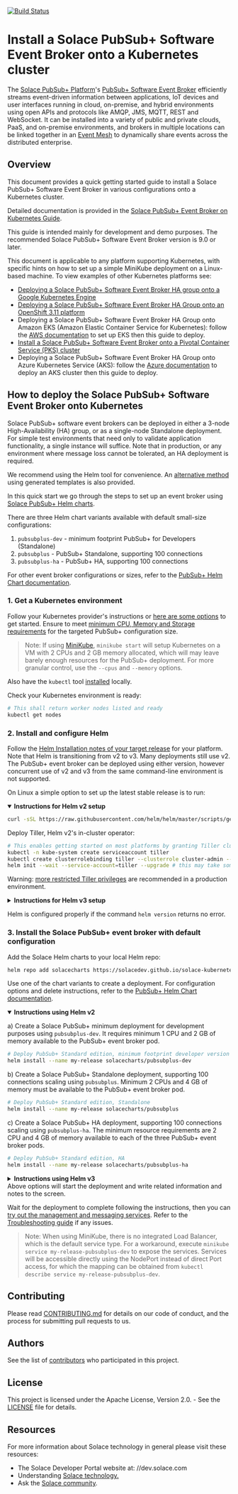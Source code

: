 [![Build Status](https://travis-ci.org/SolaceProducts/solace-kubernetes-quickstart.svg?branch=master)](https://travis-ci.org/SolaceProducts/solace-kubernetes-quickstart)

# Install a Solace PubSub+ Software Event Broker onto a Kubernetes cluster

The [Solace PubSub+ Platform](https://solace.com/products/platform/)'s [PubSub+ Software Event Broker](https://solace.com/products/event-broker/software/) efficiently streams event-driven information between applications, IoT devices and user interfaces running in cloud, on-premise, and hybrid environments using open APIs and protocols like AMQP, JMS, MQTT, REST and WebSocket. It can be installed into a variety of public and private clouds, PaaS, and on-premise environments, and brokers in multiple locations can be linked together in an [Event Mesh](https://solace.com/what-is-an-event-mesh/) to dynamically share events across the distributed enterprise.

## Overview

This document provides a quick getting started guide to install a Solace PubSub+ Software Event Broker in various configurations onto a Kubernetes cluster.

Detailed documentation is provided in the [Solace PubSub+ Event Broker on Kubernetes Guide](docs/PubSubPlusK8SDeployment.md).

This guide is intended mainly for development and demo purposes. The recommended Solace PubSub+ Software Event Broker version is 9.0 or later.

This document is applicable to any platform supporting Kubernetes, with specific hints on how to set up a simple MiniKube deployment on a Linux-based machine. To view examples of other Kubernetes platforms see:

- [Deploying a Solace PubSub+ Software Event Broker HA group onto a Google Kubernetes Engine](//github.com/SolaceProducts/solace-gke-quickstart )
- [Deploying a Solace PubSub+ Software Event Broker HA Group onto an OpenShift 3.11 platform](//github.com/SolaceProducts/solace-openshift-quickstart )
- Deploying a Solace PubSub+ Software Event Broker HA Group onto Amazon EKS (Amazon Elastic Container Service for Kubernetes): follow the [AWS documentation](//docs.aws.amazon.com/eks/latest/userguide/getting-started.html ) to set up EKS then this guide to deploy.
- [Install a Solace PubSub+ Software Event Broker onto a Pivotal Container Service (PKS) cluster](//github.com/SolaceProducts/solace-pks )
- Deploying a Solace PubSub+ Software Event Broker HA Group onto Azure Kubernetes Service (AKS): follow the [Azure documentation](//docs.microsoft.com/en-us/azure/aks/ ) to deploy an AKS cluster then this guide to deploy.

## How to deploy the Solace PubSub+ Software Event Broker onto Kubernetes

Solace PubSub+ software event brokers can be deployed in either a 3-node High-Availability (HA) group, or as a single-node Standalone deployment. For simple test environments that need only to validate application functionality, a single instance will suffice. Note that in production, or any environment where message loss cannot be tolerated, an HA deployment is required.

We recommend using the Helm tool for convenience. An [alternative method](docs/PubSubPlusK8SDeployment.md#alternative-deployment-with-generating-templates-for-the-kubernetes-kubectl-tool) using generated templates is also provided.

In this quick start we go through the steps to set up an event broker using [Solace PubSub+ Helm charts](//hub.helm.sh/charts/solace).

There are three Helm chart variants available with default small-size configurations:
1.	`pubsubplus-dev` - minimum footprint PubSub+ for Developers (Standalone)
2.	`pubsubplus` - PubSub+ Standalone, supporting 100 connections
3.	`pubsubplus-ha` - PubSub+ HA, supporting 100 connections

For other event broker configurations or sizes, refer to the [PubSub+ Helm Chart documentation](/pubsubplus/README.md).

### 1. Get a Kubernetes environment

Follow your Kubernetes provider's instructions or [here are some options](https://kubernetes.io/docs/setup/) to get started. Ensure to meet [minimum CPU, Memory and Storage requirements](docs/PubSubPlusK8SDeployment.md#cpu-and-memory-requirements) for the targeted PubSub+ configuration size.
> Note: If using [MiniKube](https://kubernetes.io/docs/setup/learning-environment/minikube/), `minikube start` will setup Kubernetes on a VM with 2 CPUs and 2 GB memory allocated, which will may leave barely enough resources for the PubSub+ deployment. For more granular control, use the `--cpus` and `--memory` options.

Also have the `kubectl` tool [installed](https://kubernetes.io/docs/tasks/tools/install-kubectl/) locally.

Check your Kubernetes environment is ready:
```bash
# This shall return worker nodes listed and ready
kubectl get nodes
```

### 2. Install and configure Helm

Follow the [Helm Installation notes of your target release](https://github.com/helm/helm/releases) for your platform.
Note that Helm is transitioning from v2 to v3. Many deployments still use v2. The PubSub+ event broker can be deployed using either version, however concurrent use of v2 and v3 from the same command-line environment is not supported.

On Linux a simple option to set up the latest stable release is to run:

<details open=true><summary><b>Instructions for Helm v2 setup</b></summary>
<p>

```bash
curl -sSL https://raw.githubusercontent.com/helm/helm/master/scripts/get | bash
```

Deploy Tiller, Helm v2's in-cluster operator:
```bash
# This enables getting started on most platforms by granting Tiller cluster-admin privileges
kubectl -n kube-system create serviceaccount tiller
kubectl create clusterrolebinding tiller --clusterrole cluster-admin --serviceaccount=kube-system:tiller
helm init --wait --service-account=tiller --upgrade # this may take some time
```
Warning: [more restricted Tiller privileges](/docs/PubSubPlusK8SDeployment.md#install-and-setup-the-helm-package-manager) are recommended in a production environment.
</p>
</details>

<details><summary><b>Instructions for Helm v3 setup</b></summary>
<p>

```bash
curl https://raw.githubusercontent.com/helm/helm/master/scripts/get-helm-3 | bash
```
</p>
</details>


Helm is configured properly if the command `helm version` returns no error.


### 3. Install the Solace PubSub+ event broker with default configuration

Add the Solace Helm charts to your local Helm repo:
```bash
helm repo add solacecharts https://solacedev.github.io/solace-kubernetes-quickstart/helm-charts
```

Use one of the chart variants to create a deployment. For configuration options and delete instructions, refer to the [PubSub+ Helm Chart documentation](https://github.com/SolaceDev/solace-kubernetes-quickstart/tree/HelmReorg/pubsubplus).

<details open=true><summary><b>Instructions using Helm v2</b></summary>
<p>

a) Create a Solace PubSub+ minimum deployment for development purposes using `pubsubplus-dev`. It requires minimum 1 CPU and 2 GB of memory available to the PubSub+ event broker pod.
```bash
# Deploy PubSub+ Standard edition, minimum footprint developer version
helm install --name my-release solacecharts/pubsubplus-dev
```

b) Create a Solace PubSub+ Standalone deployment, supporting 100 connections scaling using `pubsubplus`. Minimum 2 CPUs and 4 GB of memory must be available to the PubSub+ event broker pod.
```bash
# Deploy PubSub+ Standard edition, Standalone
helm install --name my-release solacecharts/pubsubplus
```

c) Create a Solace PubSub+ HA deployment, supporting 100 connections scaling using `pubsubplus-ha`. The minimum resource requirements are 2 CPU and 4 GB of memory available to each of the three PubSub+ event broker pods.
```bash
# Deploy PubSub+ Standard edition, HA
helm install --name my-release solacecharts/pubsubplus-ha
```
</p>
</details>

<details><summary><b>Instructions using Helm v3</b></summary>
<p>

a) Create a Solace PubSub+ minimum deployment for development purposes using `pubsubplus-dev`. It requires minimum 1 CPU and 2 GB of memory available to the PubSub+ event broker pod.
```bash
# Deploy PubSub+ Standard edition, minimum footprint developer version
helm install my-release solacecharts/pubsubplus-dev
```

b) Create a Solace PubSub+ Standalone deployment, supporting 100 connections scaling using `pubsubplus`. Minimum 2 CPUs and 4 GB of memory must be available to the PubSub+ event broker pod.
```bash
# Deploy PubSub+ Standard edition, Standalone
helm install my-release solacecharts/pubsubplus
```

c) Create a Solace PubSub+ HA deployment, supporting 100 connections scaling using `pubsubplus-ha`. The minimum resource requirements are 2 CPU and 4 GB of memory available to each of the three PubSub+ event broker pods.
```bash
# Deploy PubSub+ Standard edition, HA
helm install my-release solacecharts/pubsubplus-ha
```
</p>
</details>
Above options will start the deployment and write related information and notes to the screen.

Wait for the deployment to complete following the instructions, then you can [try out the management and messaging services](docs/PubSubPlusK8SDeployment.md#validating-the-deployment). Refer to the [Troubleshooting guide](docs/PubSubPlusK8SDeployment.md#troubleshooting) if any issues.

> Note: When using MiniKube, there is no integrated Load Balancer, which is the default service type. For a workaround, execute `minikube service my-release-pubsubplus-dev` to expose the services. Services will be accessible directly using the NodePort instead of direct Port access, for which the mapping can be obtained from `kubectl describe service my-release-pubsubplus-dev`.


## Contributing

Please read [CONTRIBUTING.md](CONTRIBUTING.md) for details on our code of conduct, and the process for submitting pull requests to us.

## Authors

See the list of [contributors](//github.com/SolaceProducts/solace-kubernetes-quickstart/graphs/contributors) who participated in this project.

## License

This project is licensed under the Apache License, Version 2.0. - See the [LICENSE](LICENSE) file for details.

## Resources

For more information about Solace technology in general please visit these resources:

- The Solace Developer Portal website at: //dev.solace.com
- Understanding [Solace technology.](//dev.solace.com/tech/)
- Ask the [Solace community](//dev.solace.com/community/).
